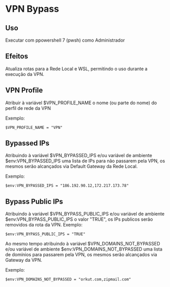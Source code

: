 # VPN Bypass

## Uso

Executar com ppowershell 7 (pwsh) como Administrador

## Efeitos

Atualiza rotas para a Rede Local e WSL, permitindo o uso durante a execução da VPN.

## VPN Profile 

Atribuir à variável $VPN_PROFILE_NAME o nome (ou parte do nome) do perfil de rede da VPN

Exemplo: 
```pwsh
$VPN_PROFILE_NAME = "VPN"
```

## Bypassed IPs

Atribuindo à variável $VPN_BYPASSED_IPS e/ou variável de ambiente $env:VPN_BYPASSED_IPS uma lista de IPs para não passarem pela VPN, os mesmos serão alcançados via Default Gateway da Rede Local.

Exemplo: 
```pwsh
$env:VPN_BYPASSED_IPS = "186.192.90.12,172.217.173.78"
```

## Bypass Public IPs

Atribuindo à variável $VPN_BYPASS_PUBLIC_IPS e/ou variável de ambiente $env:VPN_BYPASS_PUBLIC_IPS o valor "TRUE", os IPs publicos serão removidos da rota da VPN.
Exemplo: 
```pwsh
$env:VPN_BYPASS_PUBLIC_IPS = "TRUE"
```

Ao mesmo tempo atribuindo à variável $VPN_DOMAINS_NOT_BYPASSED e/ou variável de ambiente $env:VPN_DOMAINS_NOT_BYPASSED uma lista de domínios para passarem pela VPN, os mesmos serão alcançados via Gateway da VPN.

Exemplo: 
```pwsh
$env:VPN_DOMAINS_NOT_BYPASSED = "orkut.com,zipmail.com"
```